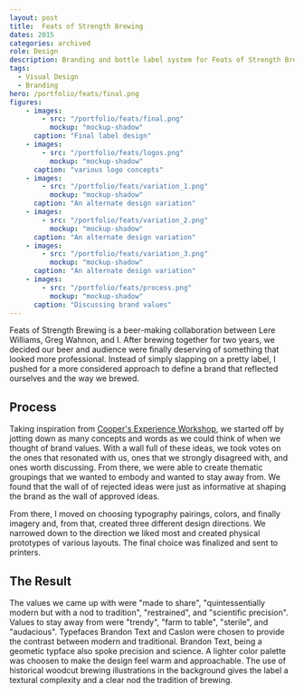 ```yaml
---
layout: post
title:  Feats of Strength Brewing
dates: 2015
categories: archived
role: Design
description: Branding and bottle label system for Feats of Strength Brewing
tags:
  - Visual Design
  - Branding
hero: /portfolio/feats/final.png
figures:
    - images:
        - src: "/portfolio/feats/final.png"
          mockup: "mockup-shadow"
      caption: "Final label design"
    - images:
        - src: "/portfolio/feats/logos.png"
          mockup: "mockup-shadow"
      caption: "various logo concepts"
    - images:
        - src: "/portfolio/feats/variation_1.png"
          mockup: "mockup-shadow"
      caption: "An alternate design variation"
    - images:
        - src: "/portfolio/feats/variation_2.png"
          mockup: "mockup-shadow"
      caption: "An alternate design variation"
    - images:
        - src: "/portfolio/feats/variation_3.png"
          mockup: "mockup-shadow"
      caption: "An alternate design variation"
    - images:
        - src: "/portfolio/feats/process.png"
          mockup: "mockup-shadow"
      caption: "Discussing brand values"
---
```


Feats of Strength Brewing is a beer-making collaboration between Lere Williams, Greg Wahnon, and I. After brewing together for two years, we decided our beer and audience were finally deserving of something that looked more professional. Instead of simply slapping on a pretty label, I pushed for a more considered approach to define a brand that reflected ourselves and the way we brewed.

## Process

Taking inspiration from <a href="http://www.cooper.com/journal/2012/5/elevating_the_brand_and_visual">Cooper's Experience Workshop</a>, we started off by jotting down as many concepts and words as we could think of when we thought of brand values. With a wall full of these ideas, we took votes on the ones that resonated with us, ones that we strongly disagreed with, and ones worth discussing. From there, we were able to create thematic groupings that we wanted to embody and wanted to stay away from. We found that the wall of of rejected ideas were just as informative at shaping the brand as the wall of approved ideas. 

From there, I moved on choosing typography pairings, colors, and finally imagery and, from that, created three different design directions. We narrowed down to the direction we liked most and created physical prototypes of various layouts. The final choice was finalized and sent to printers.

## The Result

The values we came up with were "made to share", "quintessentially modern but with a nod to tradition", "restrained", and "scientific precision". Values to stay away from were "trendy", "farm to table", "sterile", and "audacious". Typefaces Brandon Text and Caslon were chosen to provide the contrast between modern and traditional. Brandon Text, being a geometic typface also spoke precision and science. A lighter color palette was choosen to make the design feel warm and approachable. The use of historical woodcut brewing illustrations in the background gives the label a textural complexity and a clear nod the tradition of brewing.